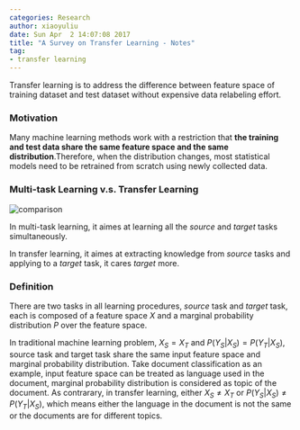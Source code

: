 ```yaml
---
categories: Research
author: xiaoyuliu
date: Sun Apr  2 14:07:08 2017
title: "A Survey on Transfer Learning - Notes"
tag:
- transfer learning
---
```


Transfer learning is to address the difference between feature space of training dataset and test dataset without expensive data relabeling effort.

### Motivation

Many machine learning methods work with a restriction that **the training and test data share the same feature space and the same distribution**.Therefore, when the distribution changes, most statistical models need to be retrained from scratch using newly collected data.

### Multi-task Learning v.s. Transfer Learning

![comparison][1]

In multi-task learning, it aimes at learning all the *source* and *target* tasks simultaneously.

In transfer learning, it aimes at extracting knowledge from *source* tasks and applying to a *target* task, it cares *target* more.

### Definition

There are two tasks in all learning procedures, *source* task and *target* task, each is composed of a feature space *X* and a marginal probability distribution *P* over the feature space. 

In traditional machine learning problem, $X_S = X_T$ and $P(Y_{S} \vert X_{S}) = P(Y_{T} \vert X_{S})$, source task and target task share the same input feature space and marginal probability distribution. Take document classification as an example, input feature space can be treated as language used in the document, marginal probability distribution is considered as topic of the document. As contrarary, in transfer learning, either $X_S \neq X_T$ or $P(Y_{S} \vert X_{S}) \neq P(Y_{T} \vert X_{S})$, which means either the language in the document is not the same or the documents are for different topics.








[1]: https://cl.ly/0R1l0620011Q/Image%202017-04-02%20at%205.42.26%20PM.png